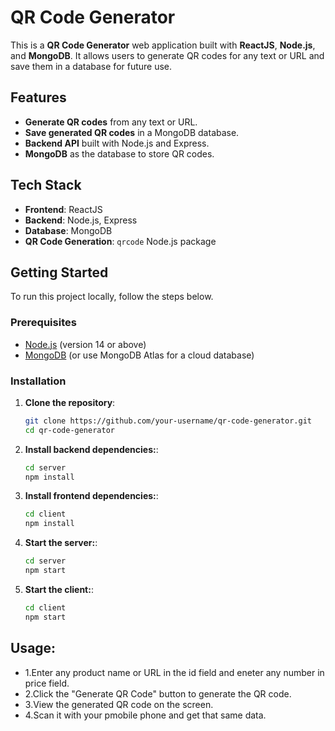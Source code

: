 # QR Code Generator

This is a **QR Code Generator** web application built with **ReactJS**, **Node.js**, and **MongoDB**. It allows users to generate QR codes for any text or URL and save them in a database for future use.

## Features

- **Generate QR codes** from any text or URL.
- **Save generated QR codes** in a MongoDB database.
- **Backend API** built with Node.js and Express.
- **MongoDB** as the database to store QR codes.

## Tech Stack

- **Frontend**: ReactJS
- **Backend**: Node.js, Express
- **Database**: MongoDB
- **QR Code Generation**: `qrcode` Node.js package

## Getting Started

To run this project locally, follow the steps below.

### Prerequisites

- [Node.js](https://nodejs.org/en/) (version 14 or above)
- [MongoDB](https://www.mongodb.com/) (or use MongoDB Atlas for a cloud database)

### Installation

1. **Clone the repository**:

   ```bash
   git clone https://github.com/your-username/qr-code-generator.git
   cd qr-code-generator

2. **Install backend dependencies:**:
    ```bash
    cd server
    npm install
    
3. **Install frontend dependencies:**:
    ```bash
    cd client
    npm install

4. **Start the server:**:
    ```bash
    cd server
    npm start
    
5. **Start the client:**:
    ```bash
    cd client
    npm start


## Usage:
- 1.Enter any product name or URL in the id field and eneter any number in price field.
- 2.Click the "Generate QR Code" button to generate the QR code.
- 3.View the generated QR code on the screen.
- 4.Scan it with your pmobile phone and get that same data.
